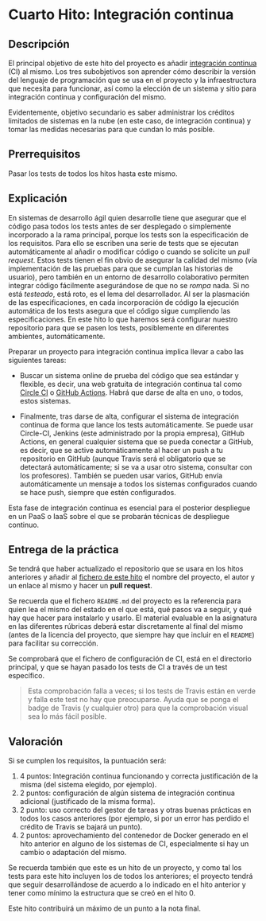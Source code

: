 # Cuarto Hito: Integración continua

## Descripción

El principal objetivo de este hito del proyecto es añadir
[integración continua](http://jj.github.io/CC/documentos/temas/Integracion_continua)
(CI) al mismo. Los tres subobjetivos son aprender cómo describir la versión del
lenguaje de programación que se usa en el proyecto y la infraestructura que
necesita para funcionar, así como la elección de un sistema y sitio para
integración continua y configuración del mismo.

Evidentemente, objetivo secundario es saber administrar los créditos limitados
de sistemas en la nube (en este caso, de integración continua) y tomar las
medidas necesarias para que cundan lo más posible.

## Prerrequisitos

Pasar los tests de todos los hitos hasta este mismo.

## Explicación

En sistemas de desarrollo ágil quien desarrolle tiene que asegurar que el código
pasa todos los tests antes de ser desplegado o simplemente incorporado a la rama
principal, porque los tests son la especificación de los requisitos. Para ello
se escriben una serie de tests que se ejecutan automáticamente al añadir o
modificar código o cuando se solicite un *pull request*. Estos tests tienen el
fin obvio de asegurar la calidad del mismo (vía implementación de las pruebas
para que se cumplan las historias de usuario), pero también en un entorno de
desarrollo colaborativo permiten integrar código fácilmente asegurándose de que
no se *rompa* nada. Si no está *testeado*, está roto, es el lema del
desarrollador. Al ser la plasmación de las especificaciones, en cada
incorporación de código la ejecución automática de los tests asegura que el
código sigue cumpliendo las especificaciones. En este hito lo que haremos será
configurar nuestro repositorio para que se pasen los tests, posiblemente en
diferentes ambientes, automáticamente.

Preparar un proyecto para integración continua implica llevar a cabo
las siguientes tareas:

- Buscar un sistema online de prueba del código que sea estándar y flexible, es
  decir, una web gratuita de integración continua tal como
  [Circle CI](https://circleci.com/) o 
  [GitHub Actions](https://github.com/features/actions). Habrá que darse 
  de alta en uno, o todos, estos sistemas.

- Finalmente, tras darse de alta, configurar el sistema de integración continua
  de forma que lance los tests automáticamente. Se puede usar Circle-CI, 
  Jenkins (este administrado por la propia empresa), GitHub Actions, en
  general cualquier sistema que se pueda conectar a GitHub, es decir, que se
  active automáticamente al hacer un push a tu repositorio en GitHub (aunque
  Travis será el obligatorio que se detectará automáticamente; si se va a usar
  otro sistema, consultar con los profesores).  También se pueden usar varios,
  GitHub envía automáticamente un mensaje a todos los sistemas configurados
  cuando se hace push, siempre que estén configurados.

Esta fase de integración continua es esencial para el posterior
despliegue en un PaaS o IaaS sobre el que se probarán técnicas de despliegue
continuo.

## Entrega de la práctica

Se tendrá que haber actualizado el repositorio que se usara en los hitos
anteriores y añadir al
[fichero de este hito](https://github.com/JJ/CC-21-22/blob/master/proyectos/4.md)
el nombre del proyecto, el autor y un enlace al mismo y hacer un **pull
request**.

Se recuerda que el fichero `README.md` del proyecto es la referencia para quien
lea el mismo del estado en el que está, qué pasos va a seguir, y qué hay que
hacer para instalarlo y usarlo. El material evaluable en la asignatura en las
diferentes rúbricas deberá estar discretamente al final del mismo (antes de la
licencia del proyecto, que siempre hay que incluir en el `README`) para facilitar
su corrección.

Se comprobará que el fichero de configuración de CI, está en el
directorio principal, y que se hayan pasado los tests de CI a
través de un test específico.

> Esta comprobación falla a veces; si los tests de Travis están en
> verde y falla este test no hay que preocuparse. Ayuda que se ponga
> el badge de Travis (y cualquier otro) para que la comprobación
> visual sea lo más fácil posible.

## Valoración

Si se cumplen los requisitos, la
puntuación será:

1. 4 puntos: Integración continua funcionando y correcta justificación
   de la misma (del sistema elegido, por ejemplo).
2. 2 puntos: configuración de algún sistema de integración continua
   adicional (justificado de la misma forma).
3. 2 punto: uso correcto del gestor de tareas y otras buenas prácticas en todos
   los casos anteriores (por ejemplo, si por un error has perdido el crédito de
   Travis se bajará un punto).
4. 2 puntos: aprovechamiento del contenedor de Docker generado en el
   hito anterior en alguno de los sistemas de CI, especialmente si hay
   un cambio o adaptación del mismo.

Se recuerda también que este es un hito de un proyecto, y como tal los
tests para este hito incluyen los de todos los anteriores; el proyecto
tendrá que seguir desarrollándose de acuerdo a lo indicado en el hito
anterior y tener como mínimo la estructura que se creó en el
hito 0.

Este hito contribuirá un máximo de un punto a la nota final.
